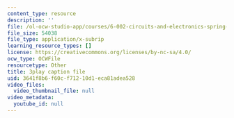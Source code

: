 ```yaml
---
content_type: resource
description: ''
file: /ol-ocw-studio-app/courses/6-002-circuits-and-electronics-spring-2007/3641f8b6f60cf71210d1eca81adea528_9RqFFlZgf60.srt
file_size: 54038
file_type: application/x-subrip
learning_resource_types: []
license: https://creativecommons.org/licenses/by-nc-sa/4.0/
ocw_type: OCWFile
resourcetype: Other
title: 3play caption file
uid: 3641f8b6-f60c-f712-10d1-eca81adea528
video_files:
  video_thumbnail_file: null
video_metadata:
  youtube_id: null
---
```


